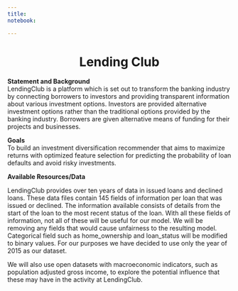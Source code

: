 ```yaml
---
title: 
notebook:

---
```


<h1><center>Lending Club</center></h1>

**Statement and Background**<br/>
LendingClub is a platform which is set out to transform the banking industry by connecting borrowers to investors and providing transparent information about various investment options. Investors are provided alternative investment options rather than the traditional options provided by the banking industry. Borrowers are given alternative means of funding for their projects and businesses. 

**Goals**<br/>
To build an investment diversification recommender that aims to maximize returns with optimized feature selection for predicting the probability of loan defaults and avoid risky investments.

**Available Resources/Data**<br/>

LendingClub provides over ten years of data in issued loans and declined loans. These data files contain 145 fields of information per loan that was issued or declined. The information available consists of details from the start of the loan to the most recent status of the loan. With all these fields of information, not all of these will be useful for our model. We will be removing any fields that would cause unfairness to the resulting model. Categorical field such as home_ownership and loan_status will be modified to binary values. For our purposes we have decided to use only the year of 2015 as our dataset.

We will also use open datasets with macroeconomic indicators, such as population adjusted gross income, to explore the potential influence that these may have in the activity at LendingClub.
